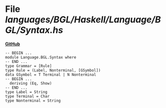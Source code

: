 # File _languages/BGL/Haskell/Language/BGL/Syntax.hs_
**[GitHub](https://github.com/softlang/yas/blob/master/languages/BGL/Haskell/Language/BGL/Syntax.hs)**
```
-- BEGIN ...
module Language.BGL.Syntax where
-- END ...
type Grammar = [Rule]
type Rule = (Label, Nonterminal, [GSymbol])
data GSymbol = T Terminal | N Nonterminal
-- BEGIN ...
  deriving (Eq, Show)
-- END ...
type Label = String
type Terminal = Char
type Nonterminal = String
```
